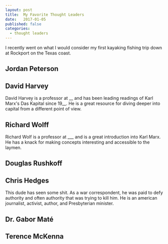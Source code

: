 ```yaml
---
layout: post
title:  My Favorite Thought Leaders
date:   2017-01-05
published: false
categories: 
  - thought leaders
---
```


I recently went on what I would consider my first kayaking fishing trip down at Rockport on the Texas coast.

## Jordan Peterson



## David Harvey

David Harvey is a professor at __ and has been leading readings of Karl Marx's Das Kapital since 19__. He is a great resource for diving deeper into capital from a different point of view.

## Richard Wolff

Richard Wolf is a professor at ___ and is a great introduction into Karl Marx. He has a knack for making concepts interesting and accessible to the laymen.

## Douglas Rushkoff



## Chris Hedges

This dude has seen some shit. As a war correspondent, he was paid to defy authority and often authority that was trying to kill him. He is an american journalist, activist, author, and Presbyterian minister.

## Dr. Gabor Maté



## Terence McKenna